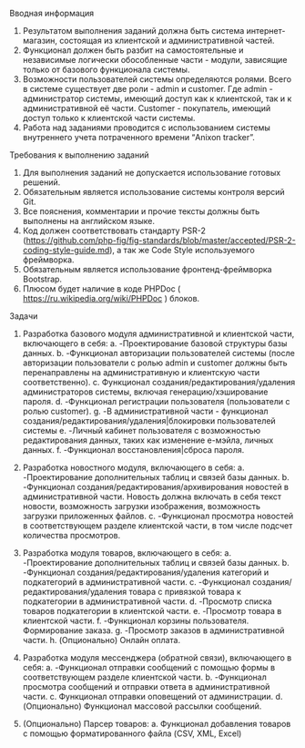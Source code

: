 Вводная информация

1.	Результатом выполнения заданий должна быть система интернет-магазин, состоящая из клиентской и административной частей. 
2.	Функционал должен быть разбит на самостоятельные и независимые логически обособленные части - модули, зависящие только от базового функционала системы.
3.	Возможности пользователей системы определяются ролями. Всего в системе существует две роли - admin и customer. 
Где admin - администратор системы, имеющий доступ как к клиентской, так и к административной её части. Customer - покупатель, 
имеющий доступ только к клиентской части системы.
4.	Работа над заданиями проводится с использованием системы внутреннего учета потраченного времени “Anixon tracker”.


Требования к выполнению заданий

1.	Для выполнения заданий не допускается использование готовых решений.
2.	Обязательным является использование системы контроля версий Git.
3.	Все пояснения, комментарии и прочие тексты должны быть выполнены на английском языке.
4.	Код должен соответствовать стандарту PSR-2 (https://github.com/php-fig/fig-standards/blob/master/accepted/PSR-2-coding-style-guide.md),
 а так же Code Style используемого фреймворка.
5.	Обязательным является использование фронтенд-фреймворка Bootstrap.
6.	Плюсом будет наличие в коде PHPDoc ( https://ru.wikipedia.org/wiki/PHPDoc ) блоков.

Задачи

1.	Разработка базового модуля административной и клиентской части, включающего в себя:
a.	-Проектирование базовой структуры базы данных.
b.	-Функционал авторизации пользователей системы (после авторизации пользователи с ролью admin и customer должны быть
 перенаправлены на административную и клиентскую части соответственно).
c.	Функционал создания/редактирования/удаления администраторов системы, включая генерацию/хэширование пароля.
d.	-Функционал регистрации пользователя (пользователи с ролью customer).
g.	-В административной части - функционал создания/редактирования/удаления|блокировки пользователей системы
e.	-Личный кабинет пользователя с возможностью редактирования данных, таких как изменение е-мэйла, личных данных.
f.	-Функционал восстановления|сброса пароля.

2.	Разработка новостного модуля, включающего в себя:
a.	-Проектирование дополнительных таблиц и связей базы данных.
b.	-Функционал создания/редактирования/архивирования новостей в административной части. Новость должна включать в себя
 текст новости, возможность загрузки изображения, возможность загрузки приложенных файлов.
c.	-Функционал просмотра новостей в соответствующем разделе клиентской части, в том числе подсчет количества просмотров.

3.	Разработка модуля товаров, включающего в себя:
a.	-Проектирование дополнительных таблиц и связей базы данных.
b.	-Функционал создания/редактирования/удаления категорий и подкатегорий в административной части.
c.	-Функционал создания/редактирования/удаления товара с привязкой товара к подкатегории в административной части.
d.	-Просмотр списка товаров подкатегории в клиентской части.
e.	-Просмотр товара в клиентской части.
f.	-Функционал корзины пользователя. Формирование заказа.
g.	-Просмотр заказов в административной части.
h.	(Опционально) Онлайн оплата.

4.	Разработка модуля мессенджера (обратной связи), включающего в  себя:
a.	-Функционал отправки сообщений с помощью формы в соответствующем разделе клиентской части.
b.	-Функционал просмотра сообщений и отправки ответа в административной части.
c.	Функционал отправки оповещений от администрации.
d.	(Опционально) Функционал массовой рассылки сообщений.

5.	(Опционально) Парсер товаров:
a.	Функционал добавления товаров с помощью форматированного файла (CSV, XML, Excel)

